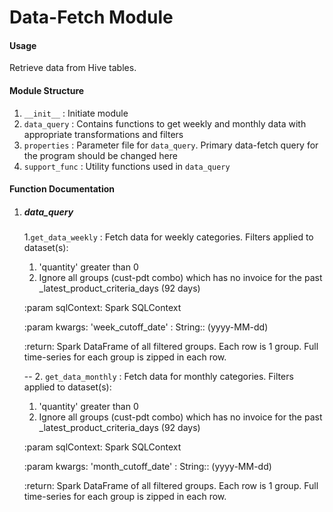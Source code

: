 # Data-Fetch Module

#### Usage
Retrieve data from Hive tables.

#### Module Structure
1. ``__init__`` : Initiate module
2. ``data_query`` : Contains functions to get weekly and monthly data with appropriate transformations and filters
3. ``properties`` : Parameter file for ``data_query``. Primary data-fetch query for the program should be changed here
4. ``support_func`` : Utility functions used in ``data_query``

#### Function Documentation

  1. ##### data_query

     1.``get_data_weekly`` : Fetch data for weekly categories. Filters applied to dataset(s):
       1. 'quantity' greater than 0
       2.  Ignore all groups (cust-pdt combo) which has no invoice for the past _latest_product_criteria_days (92 days)
       
        :param sqlContext: Spark SQLContext
        
        :param kwargs: 'week_cutoff_date' : String:: (yyyy-MM-dd)
        
        :return: Spark DataFrame of all filtered groups. Each row is 1 group. Full time-series for each group is zipped in each row.
     
     --
     2. ``get_data_monthly`` : Fetch data for monthly categories. Filters applied to dataset(s):
        1. 'quantity' greater than 0
        2.  Ignore all groups (cust-pdt combo) which has no invoice for the past _latest_product_criteria_days (92 days)
    
        :param sqlContext: Spark SQLContext
        
        :param kwargs: 'month_cutoff_date' : String:: (yyyy-MM-dd)
        
        :return: Spark DataFrame of all filtered groups. Each row is 1 group. Full time-series for each group is zipped in each row.
        
